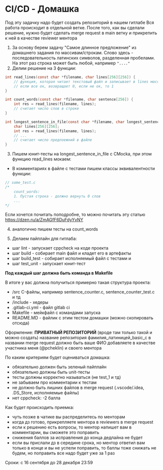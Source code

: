 # CI/CD - Домашка

Под эту задачку надо будет создать репозиторий в нашем гитлабе
Вся работа происходит в отдельной ветке. После того, как вы сделали решение, нужно будет сделать merge request в main ветку и прикрепить к ней в качестве reviewer ментора


1. За основу берем задачу "Самое длинное предложение" из домашнего задания по массивам/строкам. Слово здесь - последовательность латинских символов, разделенная пробелами. На этот раз строка может быть любой, например `"...."`
2. Делим решение на 3 функции:

```c
int read_lines(const char *filename, char lines[256][256]) {
    // функция, которая читает текстовый файл и записывает в lines массив предложений
    // если все ок, возвращает 0, если не ок, то 1
} 

int count_words(const char *filename, char sentence[256]) {
    int res = read_lines(filename, lines);
    // считает число слов в строке
}

int longest_sentence_in_file(const char *filename, char longest_sentence[256]) {
    char lines[256][256];
    int res = read_lines(filename, lines);
    // ...
    // считает число предлоежний в файле
}
```

3. Пишем юнит-тесты на longest_sentence_in_file с CMocka, при этом функцию read_lines мокаем:
- В комментариях в файле с тестами пишем классы эквивалентности функции:

```c
// some_test.c
/*
    count_words:
    1. Пустая строка - должно вернуть 0 слов
    ... 
*/
```

Если хочется почитать поподробне, то можно почитать эту статью https://dzen.ru/a/ZmAGfF6DuFdyYvNY

4. аналогично пишем тесты на count_words

5. Делаем пайплайн для гитлаба:
- шаг lint - запускает cppcheck на коде проекта
- шаг build - собирает main файл и кладет его в артефакты
- шаг build_test - собирает исполняемый файл с тестами и 
- шаг test_unit - запускает юнит-тест

**Под каждый шаг должна быть команда в Makefile**

В итоге у вас должна получиться примерно такая структура проекта:
- /src C-файлы, например sentence_counter.c, sentence_counter_test.c и тд
- /include - хедеры
- .gitlab-ci.yml - файл gitlab ci
- Makefile - мейкфайл с командами запуска
- README.MD - файлик с этим тестом домашки (можно скопировать отсюда)

Оформление:
**ПРИВАТНЫЙ РЕПОЗИТОРИЙ** (вроде там только такой и можно создать)
название репозитория фамилия_латиницей_basic_c
в названии merge request должно быть ваше ФИО
добавляете в качестве участника меня (@pcheklin) и своего ментора

По каким критериям будет оцениваться домашка:
- обязательно должен быть зеленый пайплайн
- обязательно должны быть unit-тесты
- тесты должны корректно называться (не test_1 и тд)
- не забываем про комментарии к тестам
- не должно быть лишних файлов в merge request (.vscode/.idea, .DS_Store, исполняемые файлы)
- нет cppcheck: -2 балла

Как будет происходить приемка:
- чуть позже в чатике вы распределитесь по менторам
- когда дз готово, прикрепляете ментора в reviewers в merge request
- если к решению есть вопросы, то ментор напишет вам в комментарии, вы сможете это поправить
- снижения баллов за исправления до конца дедлайна не будет
- если вы прислали дз в середине срока, но ментор ответил вам только в конце и вы не успели поправить, то баллы тоже снижать не будем, но поправить все надо будет уже за 1 раз

Сроки: c 16 сентября до 28 декабря 23:59


